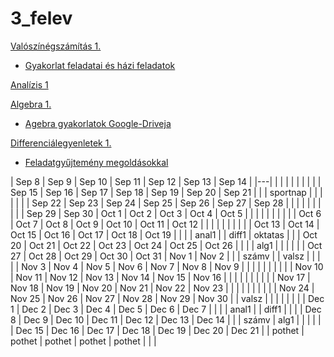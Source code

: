 # 3_felev

[Valószínégszámítás 1.](https://math.bme.hu/~pet/valszam/Vsz2025.html)

* [Gyakorlat feladatai és házi feladatok](https://math.bme.hu/~pet/valszam/utemVsz1_2025f3.pdf)

[Analízis 1](https://math.bme.hu/~pataki/crs/an1/)

[Algebra 1.](https://math.bme.hu/~nagyat/alg1ea.html)

* [Agebra gyakorlatok Google-Driveja](https://drive.google.com/drive/folders/1QC0Hiccs7oOYJz0tfQhJW2KWa3doRv5T?usp=drive_link)

[Differenciálegyenletek 1.](https://math.bme.hu/~mkiss/)

* [Feladatgyűjtemény megoldásokkal](http://tankonyvtar.ttk.bme.hu/pdf/166.pdf)

| Sep 8 | Sep 9 | Sep 10 | Sep 11 | Sep 12 | Sep 13 | Sep 14 |
|---|
|     |     |     |     |     |     |     |
| Sep 15 | Sep 16 | Sep 17 | Sep 18 | Sep 19 | Sep 20 | Sep 21 |
|     | sportnap |     |     |     |     |     |
| Sep 22 | Sep 23 | Sep 24 | Sep 25 | Sep 26 | Sep 27 | Sep 28 |
|     |     |     |     |     |     |     |
| Sep 29 | Sep 30 | Oct 1 | Oct 2 | Oct 3 | Oct 4 | Oct 5 |
|     |     |     |     |     |     |     |
| Oct 6 | Oct 7 | Oct 8 | Oct 9 | Oct 10 | Oct 11 | Oct 12 |
|     |     |     |     |     |     |     |
| Oct 13 | Oct 14 | Oct 15 | Oct 16 | Oct 17 | Oct 18 | Oct 19 |
|     |     | anal1 |     | diff1 | oktatas |     |
| Oct 20 | Oct 21 | Oct 22 | Oct 23 | Oct 24 | Oct 25 | Oct 26 |
|     |     | alg1 |     |     |     |     |
| Oct 27 | Oct 28 | Oct 29 | Oct 30 | Oct 31 | Nov 1 | Nov 2 |
|     | számv |     | valsz |     |     |     |
| Nov 3 | Nov 4 | Nov 5 | Nov 6 | Nov 7 | Nov 8 | Nov 9 |
|     |     |     |     |     |     |     |
| Nov 10 | Nov 11 | Nov 12 | Nov 13 | Nov 14 | Nov 15 | Nov 16 |
|     |     |     |     |     |     |     |
| Nov 17 | Nov 18 | Nov 19 | Nov 20 | Nov 21 | Nov 22 | Nov 23 |
|     |     |     |     |     |     |     |
| Nov 24 | Nov 25 | Nov 26 | Nov 27 | Nov 28 | Nov 29 | Nov 30 |
| valsz |     |     |     |     |     |     |
| Dec 1 | Dec 2 | Dec 3 | Dec 4 | Dec 5 | Dec 6 | Dec 7 |
|     |     | anal1 |     | diff1 |     |     |
| Dec 8 | Dec 9 | Dec 10 | Dec 11 | Dec 12 | Dec 13 | Dec 14 |
|     | számv | alg1 |     |     |     |     |
| Dec 15 | Dec 16 | Dec 17 | Dec 18 | Dec 19 | Dec 20 | Dec 21 |
| pothet |  pothet   |   pothet  |  pothet   |  pothet   |    |     |

